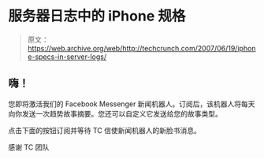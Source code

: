 # 服务器日志中的 iPhone 规格

> 原文：<https://web.archive.org/web/http://techcrunch.com/2007/06/19/iphone-specs-in-server-logs/>

## 嗨！

您即将激活我们的 Facebook Messenger 新闻机器人。订阅后，该机器人将每天向你发送一次趋势故事摘要。您还可以自定义它发送给您的故事类型。

点击下面的按钮订阅并等待 TC 信使新闻机器人的新脸书消息。

感谢 TC 团队